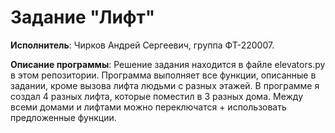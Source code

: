 # Задание "Лифт"

**Исполнитель**: Чирков Андрей Сергеевич, группа ФТ-220007.

**Описание программы**: Решение задания находится в файле elevators.py в этом репозитории. Программа выполняет все функции, описанные в задании, кроме вызова лифта людьми с разных этажей. В программе я создал 4 разных лифта, которые поместил в 3 разных дома. Между всеми домами и лифтами можно переключатся + использовать предложенные функции.


 
